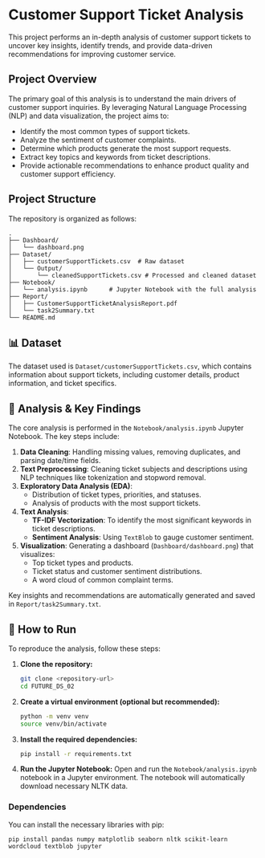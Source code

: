 # Customer Support Ticket Analysis

This project performs an in-depth analysis of customer support tickets to uncover key insights, identify trends, and provide data-driven recommendations for improving customer service.

## Project Overview

The primary goal of this analysis is to understand the main drivers of customer support inquiries. By leveraging Natural Language Processing (NLP) and data visualization, the project aims to:

-   Identify the most common types of support tickets.
-   Analyze the sentiment of customer complaints.
-   Determine which products generate the most support requests.
-   Extract key topics and keywords from ticket descriptions.
-   Provide actionable recommendations to enhance product quality and customer support efficiency.

## Project Structure

The repository is organized as follows:

```
.
├── Dashboard/
│   └── dashboard.png
├── Dataset/
│   ├── customerSupportTickets.csv  # Raw dataset
│   └── Output/
│       └── cleanedSupportTickets.csv # Processed and cleaned dataset
├── Notebook/
│   └── analysis.ipynb      # Jupyter Notebook with the full analysis
├── Report/
│   ├── CustomerSupportTicketAnalysisReport.pdf
│   └── task2Summary.txt
└── README.md
```

## 📊 Dataset

The dataset used is `Dataset/customerSupportTickets.csv`, which contains information about support tickets, including customer details, product information, and ticket specifics.

## 🔬 Analysis & Key Findings

The core analysis is performed in the `Notebook/analysis.ipynb` Jupyter Notebook. The key steps include:

1.  **Data Cleaning**: Handling missing values, removing duplicates, and parsing date/time fields.
2.  **Text Preprocessing**: Cleaning ticket subjects and descriptions using NLP techniques like tokenization and stopword removal.
3.  **Exploratory Data Analysis (EDA)**:
    -   Distribution of ticket types, priorities, and statuses.
    -   Analysis of products with the most support tickets.
4.  **Text Analysis**:
    -   **TF-IDF Vectorization**: To identify the most significant keywords in ticket descriptions.
    -   **Sentiment Analysis**: Using `TextBlob` to gauge customer sentiment.
5.  **Visualization**: Generating a dashboard (`Dashboard/dashboard.png`) that visualizes:
    -   Top ticket types and products.
    -   Ticket status and customer sentiment distributions.
    -   A word cloud of common complaint terms.

Key insights and recommendations are automatically generated and saved in `Report/task2Summary.txt`.

## 🚀 How to Run

To reproduce the analysis, follow these steps:

1.  **Clone the repository:**
    ```bash
    git clone <repository-url>
    cd FUTURE_DS_02
    ```

2.  **Create a virtual environment (optional but recommended):**
    ```bash
    python -m venv venv
    source venv/bin/activate
    ```

3.  **Install the required dependencies:**
    ```bash
    pip install -r requirements.txt
    ```

4.  **Run the Jupyter Notebook:**
    Open and run the `Notebook/analysis.ipynb` notebook in a Jupyter environment. The notebook will automatically download necessary NLTK data.

### Dependencies

You can install the necessary libraries with pip:

```
pip install pandas numpy matplotlib seaborn nltk scikit-learn wordcloud textblob jupyter
```